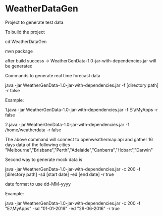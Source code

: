 # WeatherDataGen
Project to generate test data

To build the project 

cd WeatherDataGen

mvn package

after build success -> WeatherGenData-1.0-jar-with-dependencies.jar will be generated


Commands to generate real time forecast data

java -jar WeatherGenData-1.0-jar-with-dependencies.jar -f [directory path] -r false

Example:

1.java -jar WeatherGenData-1.0-jar-with-dependencies.jar -f E:\\\\MyApps -r false

2.java -jar WeatherGenData-1.0-jar-with-dependencies.jar -f /home/weatherdata -r false

The above command will connect to openweathermap api and gather 16 days data of the following cities
"Melbourne","Brisbane","Perth","Adelaide","Canberra","Hobart","Darwin"


Second way to generate mock data is

java -jar WeatherGenData-1.0-jar-with-dependencies.jar -c 200 -f [directory path] -sd [start date] -ed [end date] -r true

date format to use dd-MM-yyyy

Example:

java -jar WeatherGenData-1.0-jar-with-dependencies.jar -c 200 -f "E:\\MyApps" -sd "01-01-2016" -ed "29-06-2016" -r true
